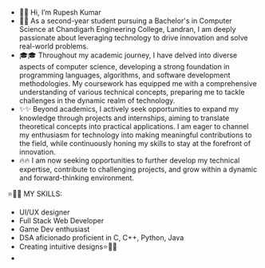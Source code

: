 - 👋👋 Hi, I’m Rupesh Kumar
- 🚀🚀 As a second-year student pursuing a Bachelor's in Computer Science at Chandigarh Engineering College, Landran, I am   deeply passionate about leveraging technology to drive innovation and solve real-world problems.
- 🎓🎓 Throughout my academic journey, I have delved into diverse aspects of computer science, developing a strong foundation in programming languages, algorithms, and software development methodologies. My coursework has equipped me with a comprehensive understanding of various technical concepts, preparing me to tackle challenges in the dynamic realm of technology.
- ✨✨ Beyond academics, I actively seek opportunities to expand my knowledge through projects and internships, aiming to translate theoretical concepts into practical applications. I am eager to channel my enthusiasm for technology into making meaningful contributions to the field, while continuously honing my skills to stay at the forefront of innovation.
- 🔥🔥 I am now seeking opportunities to further develop my technical expertise, contribute to challenging projects, and grow within a dynamic and forward-thinking environment.

 ⭐👨‍💻 MY SKILLS: 
- UI/UX designer
- Full Stack Web Developer
- Game Dev enthusiast
- DSA aficionado proficient in C, C++, Python, Java
- Creating intuitive designs⭐👨‍💻
- 
<!---
30rupesh/30rupesh is a ✨ special ✨ repository because its `README.md` (this file) appears on your GitHub profile.
You can click the Preview link to take a look at your changes.
--->
